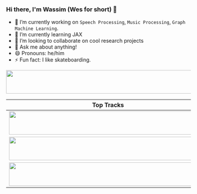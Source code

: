 ### Hi there, I'm Wassim (Wes for short) 👋

- 🔭 I’m currently working on `Speech Processing`, `Music Processing`, `Graph Machine Learning`.
- 🌱 I’m currently learning JAX
- 👯 I’m looking to collaborate on cool research projects
- 💬 Ask me about anything!
- 😄 Pronouns: he/him
- ⚡ Fun fact: I like skateboarding.

<a href="https://wesbz.vercel.app/now-playing?open"><img src="https://wesbz.vercel.app/now-playing" width="540" height="64"></a>

<table>
  <thead>
    <tr>
      <th>Top Tracks</th>
    </tr>
  </thead>
  <tbody>
    <tr>
      <td><a href="https://wesbz.vercel.app/top-tracks?i=1&open"><img src="https://wesbz.vercel.app/top-tracks?i=1" width="540" height="64"></a></td>
    </tr>
    <tr></tr> <!-- hide gray row -->
    <tr>
      <td><a href="https://wesbz.vercel.app/top-tracks?i=2&open"><img src="https://wesbz.vercel.app/top-tracks?i=2" width="540" height="64"></a></td>
    </tr>
    <tr></tr> <!-- hide gray row -->
    <tr>
      <td><a href="https://wesbz.vercel.app/top-tracks?i=3&open"><img src="https://wesbz.vercel.app/top-tracks?i=3" width="540" height="64"></a></td>
    </tr>
  </tbody>
</table>